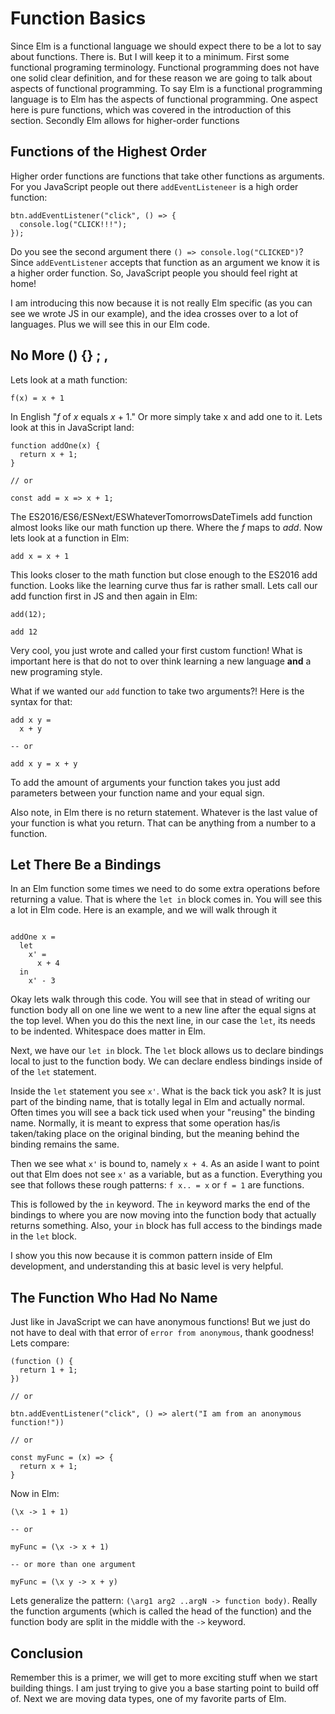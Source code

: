 # Function Basics

Since Elm is a functional language we should expect there to be a lot to say about functions. There is. But I will keep it to a minimum. First some functional programing terminology. Functional programming does not have one solid clear definition, and for these reason we are going to talk about aspects of functional programming. To say Elm is a functional programming language is to Elm has the aspects of functional programming. One aspect here is pure functions, which was covered in the introduction of this section. Secondly Elm allows for higher-order functions

## Functions of the Highest Order

Higher order functions are functions that take other functions as arguments. For you JavaScript people out there `addEventListeneer` is a high order function:

```
btn.addEventListener("click", () => {
  console.log("CLICK!!!");
});
```

Do you see the second argument there `() => console.log("CLICKED")`? Since `addEventListener` accepts that function as an argument we know it is a higher order function. So, JavaScript people you should feel right at home!

I am introducing this now because it is not really Elm specific (as you can see we wrote JS in our example), and the idea crosses over to a lot of languages. Plus we will see this in our Elm code.

## No More () {} ; ,

Lets look at a math function:

```
f(x) = x + 1
```

In English "*f* of *x* equals *x* + 1." Or more simply take x and add one to it. Lets look at this in JavaScript land:

```
function addOne(x) {
  return x + 1;
}

// or

const add = x => x + 1;
```

The ES2016/ES6/ESNext/ESWhateverTomorrowsDateTimeIs add function almost looks like our math function up there. Where the *f* maps to *add*. Now lets look at a function in Elm:

```
add x = x + 1
```

This looks closer to the math function but close enough to the ES2016 add function. Looks like the learning curve thus far is rather small. Lets call our add function first in JS and then again in Elm:

```
add(12);
```

```
add 12
```

Very cool, you just wrote and called your first custom function! What is important here is that do not to over think learning a new language **and** a new programing style.

What if we wanted our `add` function to take two arguments?! Here is the syntax for that:

```
add x y =
  x + y

-- or

add x y = x + y

```

To add the amount of arguments your function takes you just add parameters between your function name and your equal sign.

Also note, in Elm there is no return statement. Whatever is the last value of your function is what you return. That can be anything from a number to a function.


## Let There Be a Bindings

In an Elm function some times we need to do some extra operations before returning a value. That is where the `let in` block comes in. You will see this a lot in Elm code. Here is an example, and we will walk through it

```

addOne x =
  let
    x' =
      x + 4
  in
    x' - 3

```

Okay lets walk through this code. You will see that in stead of writing our function body all on one line we went to a new line after the equal signs at the top level. When you do this the next line, in our case the `let`, its needs to be indented. Whitespace does matter in Elm.

Next, we have our `let in` block. The `let` block allows us to declare bindings local to just to the function body. We can declare endless bindings inside of of the `let` statement.

Inside the `let` statement you see `x'`. What is the back tick you ask? It is just part of the binding name, that is totally legal in Elm and actually normal. Often times you will see a back tick used when your "reusing" the binding name. Normally, it is meant to express that some operation has/is taken/taking place on the original binding, but the meaning behind the binding remains the same.

Then we see what `x'` is bound to, namely `x + 4`. As an aside I want to point out that Elm does not see `x'` as a variable, but as a function. Everything you see that follows these rough patterns: `f x.. = x` or `f = 1` are functions.

This is followed by the `in` keyword. The `in` keyword marks the end of the bindings to where you are now moving into the function body that actually returns something. Also, your `in` block has full access to the bindings made in the `let` block.

I show you this now because it is common pattern inside of Elm development, and understanding this at basic level is very helpful.

## The Function Who Had No Name

Just like in JavaScript we can have anonymous functions! But we just do not have to deal with that error of `error from anonymous`, thank goodness! Lets compare:

```
(function () {
  return 1 + 1;
})

// or

btn.addEventListener("click", () => alert("I am from an anonymous function!"))

// or

const myFunc = (x) => {
  return x + 1;
}
```

Now in Elm:

```
(\x -> 1 + 1)

-- or

myFunc = (\x -> x + 1)

-- or more than one argument

myFunc = (\x y -> x + y)
```

Lets generalize the pattern: `(\arg1 arg2 ..argN -> function body)`. Really the function arguments (which is called the head of the function) and the function body are split in the middle with the `->` keyword.


## Conclusion

Remember this is a primer, we will get to more exciting stuff when we start building things. I am just trying to give you a base starting point to build off of. Next we are moving data types, one of my favorite parts of Elm.

